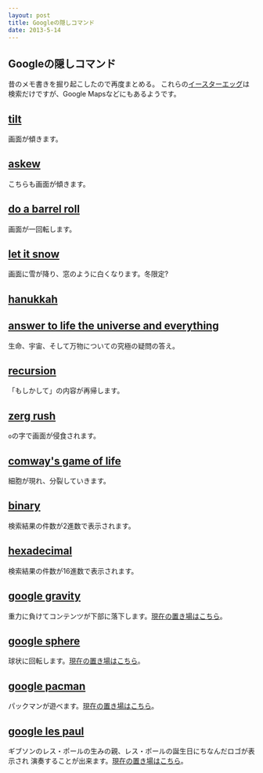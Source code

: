 ```yaml
---
layout: post
title: Googleの隠しコマンド
date: 2013-5-14
---
```


## Googleの隠しコマンド

昔のメモ書きを掘り起こしたので再度まとめる。
これらの[イースターエッグ](http://ja.wikipedia.org/wiki/イースターエッグ)は検索だけですが、Google Mapsなどにもあるようです。

## [tilt](https://www.google.co.jp/search?q=tilt)

画面が傾きます。

## [askew](https://www.google.co.jp/search?q=askew)

こちらも画面が傾きます。

## [do a barrel roll](https://www.google.co.jp/search?q=do%20a%20barrel%20roll)

画面が一回転します。

## [let it snow](https://www.google.co.jp/search?q=let%20it%20snow)

画面に雪が降り、窓のように白くなります。冬限定?

## [hanukkah](https://www.google.co.jp/search?q=hanukkah)

## [answer to life the universe and everything](https://www.google.co.jp/search?q=answer%20to%20life%20the%20universe%20and%20everything)

生命、宇宙、そして万物についての究極の疑問の答え。

## [recursion](https://www.google.com/search?q=recursion)

「もしかして」の内容が再帰します。

## [zerg rush](https://www.google.co.jp/search?q=zerg%20rush)

`o`の字で画面が侵食されます。

## [comway's game of life](https://www.google.com/search?q=conway's+game+of+life)

細胞が現れ、分裂していきます。

## [binary](https://www.google.co.jp/search?q=binary)

検索結果の件数が2進数で表示されます。

## [hexadecimal](https://www.google.co.jp/search?q=hexadecimal)

検索結果の件数が16進数で表示されます。

## [google gravity](https://www.google.co.jp/search?q=google%20gravity)

重力に負けてコンテンツが下部に落下します。[現在の置き場はこちら](http://www.mrdoob.com/projects/chromeexperiments/google-gravity/)。

## [google sphere](https://www.google.co.jp/search?q=google%20sphere)

球状に回転します。[現在の置き場はこちら](http://www.mrdoob.com/projects/chromeexperiments/google-sphere/)。  

## [google pacman](https://www.google.co.jp/search?q=google%20pacman)

パックマンが遊べます。[現在の置き場はこちら](http://www.google.com/doodles/30th-anniversary-of-pac-man)。  

## [google les paul](https://www.google.co.jp/search?q=google%20les%20paul)

ギブソンのレス・ポールの生みの親、レス・ポールの誕生日にちなんだロゴが表示され
演奏することが出来ます。[現在の置き場はこちら](http://www.google.com/logos/2011/lespaul.html)。
